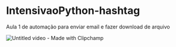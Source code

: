 # IntensivaoPython-hashtag

Aula 1 de automação para enviar email e fazer download de arquivo

![Untitled video - Made with Clipchamp](https://github.com/harleiaki/IntensivaoPython-hashtag/assets/96266332/98a44742-b5e9-42a3-b581-806d356740b5)
